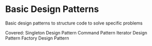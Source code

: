 # Basic Design Patterns
Basic design patterns to structure code to solve specific problems


Covered:
Singleton Design Pattern
Command Pattern
Iterator Design Pattern
Factory Design Pattern
